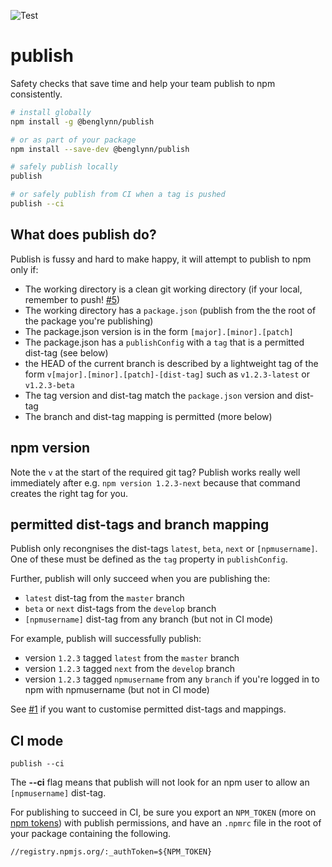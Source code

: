 ![Test](https://github.com/benglynn/publish/workflows/Test/badge.svg)

# publish

Safety checks that save time and help your team publish to npm consistently.

```bash
# install globally
npm install -g @benglynn/publish

# or as part of your package
npm install --save-dev @benglynn/publish

# safely publish locally
publish

# or safely publish from CI when a tag is pushed
publish --ci
```

## What does publish do?

Publish is fussy and hard to make happy, it will attempt to publish to npm only
if:

- The working directory is a clean git working directory (if your local,
  remember to push! [#5][])
- The working directory has a `package.json` (publish from the the root of
  the package you're publishing)
- The package.json version is in the form `[major].[minor].[patch]`
- The package.json has a `publishConfig` with a `tag` that is a permitted
  dist-tag (see below)
- the HEAD of the current branch is described by a lightweight tag of the form
  `v[major].[minor].[patch]-[dist-tag]` such as `v1.2.3-latest` or `v1.2.3-beta`
- The tag version and dist-tag match the `package.json` version and dist-tag
- The branch and dist-tag mapping is permitted (more below)

## npm version
Note the `v` at the start of the required git tag? Publish works really well
immediately after e.g. `npm version 1.2.3-next` because that command creates the
right tag for you.

## permitted dist-tags and branch mapping

Publish only recongnises the dist-tags `latest`, `beta`, `next` or
`[npmusername]`. One of these must be defined as the `tag` property in
`publishConfig`.

Further, publish will only succeed when you are publishing the:
- `latest` dist-tag from the `master` branch
- `beta` or `next` dist-tags from the `develop` branch
- `[npmusername]` dist-tag from any branch (but not in CI mode)

For example, publish will successfully publish:
- version `1.2.3` tagged `latest` from the `master` branch
- version `1.2.3` tagged `next` from the `develop` branch
- version `1.2.3` tagged `npmusername` from any `branch` if you're logged in to npm
  with npmusername (but not in CI mode)

See [#1][] if you want to customise permitted dist-tags and mappings.

## CI mode

`publish --ci`

The **--ci** flag means that publish will not look for an npm user to allow an
`[npmusername]` dist-tag. 

For publishing to succeed in CI, be sure you export an `NPM_TOKEN` (more on [npm
  tokens][]) with publish permissions, and have an `.npmrc` file in the root of
  your package containing the following.

  ```
  //registry.npmjs.org/:_authToken=${NPM_TOKEN}
  ```

[npm tokens]: https://docs.npmjs.com/about-authentication-tokens

[#1]: https://github.com/benglynn/publish/issues/1
[#5]: https://github.com/benglynn/publish/issues/5